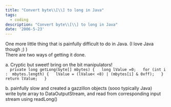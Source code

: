 ```yaml
---
title: "Convert byte\\[\\] to long in Java"
tags:
  - coding
description: "Convert byte\\[\\] to long in Java"
date: '2006-5-23'
---
```


One more little thing that is painfully difficult to do in Java. (I love Java though ;) )  
There are two ways of getting it done.

a. Cryptic but sweet! bring on the bit manipulators!  
`  
private long getLong(byte[] mbytes) {  
long lValue =0;  
for (int i :  mbytes.length) {  
lValue = (lValue< <8) | (mbytes[i] & 0xff);  
}  
return lValue;  
}  
`

b. painfully slow and created a gazzillon objects (sooo typically Java)  
write byte array to DataOutputStream, and read from corresponding input stream using readLong()
